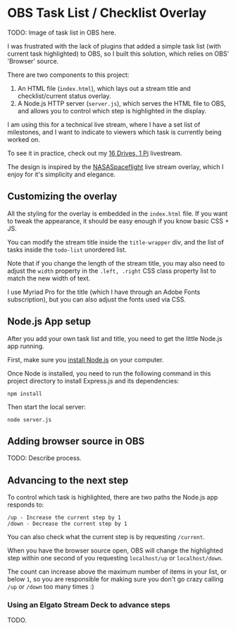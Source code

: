 # OBS Task List / Checklist Overlay

TODO: Image of task list in OBS here.

I was frustrated with the lack of plugins that added a simple task list (with current task highlighted) to OBS, so I built this solution, which relies on OBS' 'Browser' source.

There are two components to this project:

  1. An HTML file (`index.html`), which lays out a stream title and checklist/current status overlay.
  2. A Node.js HTTP server (`server.js`), which serves the HTML file to OBS, and allows you to control which step is highlighted in the display.

I am using this for a technical live stream, where I have a set list of milestones, and I want to indicate to viewers which task is currently being worked on.

To see it in practice, check out my [16 Drives, 1 Pi](https://www.youtube.com/watch?v=afnszOuWt74) livestream.

The design is inspired by the [NASASpaceflight](https://www.youtube.com/c/NASASpaceflightVideos) live stream overlay, which I enjoy for it's simplicity and elegance.

## Customizing the overlay

All the styling for the overlay is embedded in the `index.html` file. If you want to tweak the appearance, it should be easy enough if you know basic CSS + JS.

You can modify the stream title inside the `title-wrapper` div, and the list of tasks inside the `todo-list` unordered list.

Note that if you change the length of the stream title, you may also need to adjust the `width` property in the `.left, .right` CSS class property list to match the new width of text.

I use Myriad Pro for the title (which I have through an Adobe Fonts subscription), but you can also adjust the fonts used via CSS.

## Node.js App setup

After you add your own task list and title, you need to get the little Node.js app running.

First, make sure you [install Node.js](https://nodejs.org/en/download/) on your computer.

Once Node is installed, you need to run the following command in this project directory to install Express.js and its dependencies:

```
npm install
```

Then start the local server:

```
node server.js
```

## Adding browser source in OBS

TODO: Describe process.

## Advancing to the next step

To control which task is highlighted, there are two paths the Node.js app responds to:

```
/up - Increase the current step by 1
/down - Decrease the current step by 1
```

You can also check what the current step is by requesting `/current`.

When you have the browser source open, OBS will change the highlighted step within one second of you requesting `localhost/up` or `localhost/down`.

The count can increase above the maximum number of items in your list, or below `1`, so you are responsible for making sure you don't go crazy calling `/up` or `/down` too many times :)

### Using an Elgato Stream Deck to advance steps

TODO.
